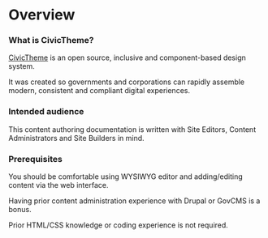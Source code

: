 # Overview

### What is CivicTheme? <a href="#introduction-whatiscivictheme" id="introduction-whatiscivictheme"></a>

[CivicTheme](https://civictheme.io) is an open source, inclusive and component-based design system.

It was created so governments and corporations can rapidly assemble modern, consistent and compliant digital experiences.

### Intended audience <a href="#introduction-intendedaudience" id="introduction-intendedaudience"></a>

This content authoring documentation is written with Site Editors, Content Administrators and Site Builders in mind.

### Prerequisites <a href="#introduction-prerequisites" id="introduction-prerequisites"></a>

You should be comfortable using WYSIWYG editor and adding/editing content via the web interface.

Having prior content administration experience with Drupal or GovCMS is a bonus.

Prior HTML/CSS knowledge or coding experience is not required.
